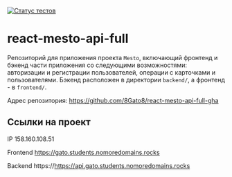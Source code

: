 [![Статус тестов](../../actions/workflows/tests.yml/badge.svg)](../../actions/workflows/tests.yml)

# react-mesto-api-full
Репозиторий для приложения проекта `Mesto`, включающий фронтенд и бэкенд части приложения со следующими возможностями: авторизации и регистрации пользователей, операции с карточками и пользователями. Бэкенд расположен в директории `backend/`, а фронтенд - в `frontend/`. 
  
Адрес репозитория: https://github.com/8Gato8/react-mesto-api-full-gha

## Ссылки на проект

IP 158.160.108.51

Frontend https://gato.students.nomoredomains.rocks

Backend https://https://api.gato.students.nomoredomains.rocks
